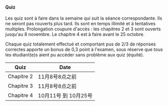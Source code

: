 #### Quiz
Les quiz sont à faire dans la semaine qui suit la séance correspondante. Ils ne seront pas rouverts plus tard.
Ils sont en temps illimité et à tentatives multiples.
Prolongation coupure d'accès : les chapitres 2 et 3 sont ouverts jusqu'au 8 novembre. Le chapitre 4 est à faire avant le 25 octobre.

Chaque quiz totalement effectué et comportant pus de 2/3 de réponses correctes apporte un bonus de 0,3 point à l'examen, sous réserve que tous les étudiant(e)s aient pu accéder sans problème aux quiz (équité). 

| Quiz       | Date                 |
| ---------- | -------------------- |
| Chapitre 2 | 11月8号8点之前       |
| Chapitre 3 | 11月8号8点之前       |
| Chapitre 4 | 10月11号 到 10月25号 |

